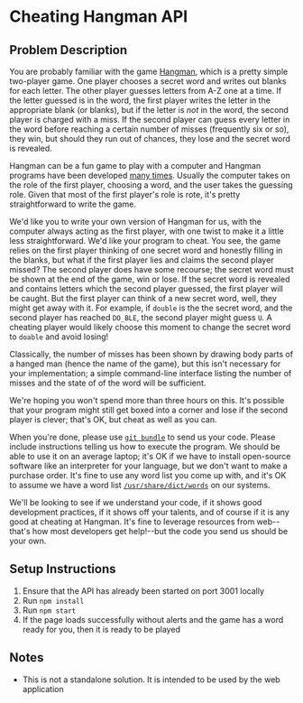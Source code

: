 # Cheating Hangman API

## Problem Description

You are probably familiar with the game [Hangman](<https://en.wikipedia.org/wiki/Hangman_(game)>), which is a pretty simple two-player game. One player chooses a secret word and writes out blanks for each letter. The other player guesses letters from A-Z one at a time. If the letter guessed is in the word, the first player writes the letter in the appropriate blank (or blanks), but if the letter is _not_ in the word, the second player is charged with a miss. If the second player can guess every letter in the word before reaching a certain number of misses (frequently six or so), they win, but should they run out of chances, they lose and the secret word is revealed.

Hangman can be a fun game to play with a computer and Hangman programs have been developed [many times](https://github.com/weiss/original-bsd/tree/master/games/hangman). Usually the computer takes on the role of the first player, choosing a word, and the user takes the guessing role. Given that most of the first player's role is rote, it's pretty straightforward to write the game.

We'd like you to write your own version of Hangman for us, with the computer always acting as the first player, with one twist to make it a little less straightforward. We'd like your program to cheat. You see, the game relies on the first player thinking of one secret word and honestly filling in the blanks, but what if the first player lies and claims the second player missed? The second player does have some recourse; the secret word must be shown at the end of the game, win or lose. If the secret word is revealed and contains letters which the second player guessed, the first player will be caught. But the first player can think of a new secret word, well, they might get away with it. For example, if `double` is the the secret word, and the second player has reached `DO_BLE`, the second player might guess `U`. A cheating player would likely choose this moment to change the secret word to `doable` and avoid losing!

Classically, the number of misses has been shown by drawing body parts of a hanged man (hence the name of the game), but this isn't necessary for your implementation; a simple command-line interface listing the number of misses and the state of of the word will be sufficient.

We're hoping you won't spend more than three hours on this. It's possible that your program might still get boxed into a corner and lose if the second player is clever; that's OK, but cheat as well as you can.

When you're done, please use [`git bundle`](https://git-scm.com/docs/git-bundle) to send us your code. Please include instructions telling us how to execute the program. We should be able to use it on an average laptop; it's OK if we have to install open-source software like an interpreter for your language, but we don't want to make a purchase order. It's fine to use any word list you come up with, and it's OK to assume we have a word list [`/usr/share/dict/words`](<https://en.wikipedia.org/wiki/Words_(Unix)>) on our systems.

We'll be looking to see if we understand your code, if it shows good development practices, if it shows off your talents, and of course if it is any good at cheating at Hangman. It's fine to leverage resources from web--that's how most developers get help!--but the code you send us should be your own.

## Setup Instructions

1. Ensure that the API has already been started on port 3001 locally
1. Run `npm install`
1. Run `npm start`
1. If the page loads successfully without alerts and the game has a word ready for you, then it is ready to be played

## Notes

- This is not a standalone solution. It is intended to be used by the web application
